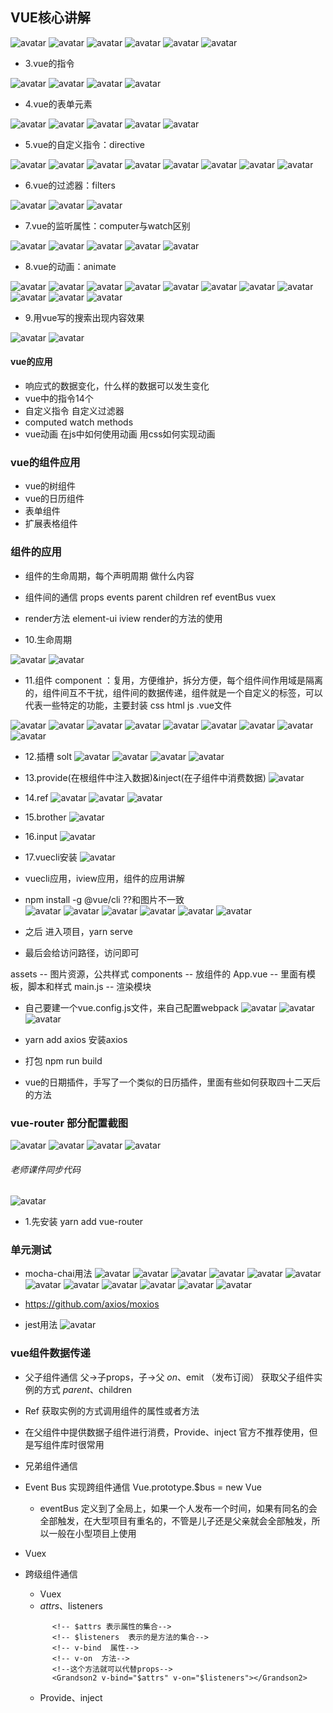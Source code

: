 
## VUE核心讲解
![avatar](img/vue/vue1.jpg)
![avatar](img/vue/vue2.jpg)
![avatar](img/vue/vue3.jpg)
![avatar](img/vue/vue4.jpg)
![avatar](img/vue/vue5.jpg)
![avatar](img/vue/vue6.jpg)


 - 3.vue的指令


![avatar](img/vue/vue8.jpg)
![avatar](img/vue/vue9.jpg)
![avatar](img/vue/vue10.jpg)
![avatar](img/vue/vue11.jpg)

 - 4.vue的表单元素
 
![avatar](img/vue/vue12.jpg)
![avatar](img/vue/vue13.jpg)
![avatar](img/vue/vue14.jpg)
![avatar](img/vue/vue15.jpg)
![avatar](img/vue/vue16.jpg)

 - 5.vue的自定义指令：directive

![avatar](img/vue/vue17_directive1.jpg)
![avatar](img/vue/vue17_directive2.jpg)
![avatar](img/vue/vue17_directive3.jpg)
![avatar](img/vue/vue17_directive4.jpg)
![avatar](img/vue/vue17_directive5.jpg)
![avatar](img/vue/vue17_directive6.jpg)
![avatar](img/vue/vue17_directive7.jpg)
![avatar](img/vue/vue17_directive8.jpg)

 - 6.vue的过滤器：filters
 
![avatar](img/vue/vue17_filters1.jpg)
![avatar](img/vue/vue18_filters2.jpg)
![avatar](img/vue/vue18_filters3.jpg)

 - 7.vue的监听属性：computer与watch区别

![avatar](img/vue/vue19_computedAmethods1.jpg)
![avatar](img/vue/vue19_computedAmethods2.jpg)
![avatar](img/vue/vue19_computedAmethods3.jpg)
![avatar](img/vue/vue19_computedAmethods4.jpg)
![avatar](img/vue/vue19_computedAmethods5.jpg)

 - 8.vue的动画：animate

![avatar](img/vue/vue20_animate1.jpg)
![avatar](img/vue/vue20_animate2.jpg)
![avatar](img/vue/vue20_animate3.jpg)
![avatar](img/vue/vue20_animate4.jpg)
![avatar](img/vue/vue20_animate5.jpg)
![avatar](img/vue/vue20_animate6.jpg)
![avatar](img/vue/vue20_animate7.jpg)
![avatar](img/vue/vue20_animate8.jpg)
![avatar](img/vue/vue20_animate9.jpg)
![avatar](img/vue/vue20_animate10.jpg)
![avatar](img/vue/vue20_animate11.jpg)

 - 9.用vue写的搜索出现内容效果

![avatar](img/vue/vue21_more1.jpg)
![avatar](img/vue/vue21_more1.jpg)



#### vue的应用
 - 响应式的数据变化，什么样的数据可以发生变化
 - vue中的指令14个
 - 自定义指令 自定义过滤器
 - computed watch methods
 - vue动画 在js中如何使用动画 用css如何实现动画


 ### vue的组件应用
 - vue的树组件
 - vue的日历组件
 - 表单组件
 - 扩展表格组件

 ### 组件的应用
 - 组件的生命周期，每个声明周期 做什么内容
 - 组件间的通信 props events parent children ref eventBus vuex
 - render方法 element-ui iview render的方法的使用

 - 10.生命周期

![avatar](img/vue/vue22_lefeCycle1.jpg)
![avatar](img/vue/vue22_lefeCycle2.jpg)

 - 11.组件 component ：复用，方便维护，拆分方便，每个组件间作用域是隔离的，组件间互不干扰，组件间的数据传递，组件就是一个自定义的标签，可以代表一些特定的功能，主要封装  css  html  js   .vue文件
 
![avatar](img/vue/vue23_component1.jpg)
![avatar](img/vue/vue23_component2.jpg)
![avatar](img/vue/vue23_component3.jpg)
![avatar](img/vue/vue23_component4.jpg)
![avatar](img/vue/vue23_component5.jpg)
![avatar](img/vue/vue23_component6.jpg)
![avatar](img/vue/vue23_component7.jpg)
![avatar](img/vue/vue23_component8.jpg)
![avatar](img/vue/vue23_component9.jpg)

 - 12.插槽 solt
![avatar](img/vue/vue24_slot1.jpg)
![avatar](img/vue/vue24_slot2.jpg)
![avatar](img/vue/vue24_slot3.jpg)
![avatar](img/vue/vue24_slot4.jpg)

 - 13.provide(在根组件中注入数据)&inject(在子组件中消费数据)
![avatar](img/vue/vue25_inject1.jpg) 
 
 - 14.ref
 ![avatar](img/vue/vue26_ref1.jpg)
 ![avatar](img/vue/vue26_ref2.jpg)
 ![avatar](img/vue/vue26_ref3.jpg)
 
 - 15.brother
 ![avatar](img/vue/vue27_brother1.jpg)
 
 - 16.input
 ![avatar](img/vue/vue27_input1.jpg)
 
 - 17.vuecli安装
 ![avatar](img/vue/vue28_vuecli.jpg) 
  - vuecli应用，iview应用，组件的应用讲解
  
  
- npm install -g @vue/cli ??和图片不一致  
![avatar](vueRouter/img/配置vuecli1.jpg) 
![avatar](vueRouter/img/配置vuecli2.jpg) 
![avatar](vueRouter/img/配置vuecli3.jpg) 
![avatar](vueRouter/img/配置vuecli4.jpg) 
![avatar](vueRouter/img/配置vuecli5.jpg) 
![avatar](vueRouter/img/配置vuecli6.jpg) 
- 之后 进入项目，yarn serve
- 最后会给访问路径，访问即可
 
 assets  -- 图片资源，公共样式
 components  -- 放组件的
 App.vue -- 里面有模板，脚本和样式
 main.js -- 渲染模块
 
- 自己要建一个vue.config.js文件，来自己配置webpack 
![avatar](vueRouter/img/vuecli配置webpack1.jpg) 
![avatar](vueRouter/img/vuecli配置webpack2.jpg) 
![avatar](vueRouter/img/vuecli配置webpack3.jpg) 

- yarn add axios 安装axios

-  打包 npm run build
 
   
 - vue的日期插件，手写了一个类似的日历插件，里面有些如何获取四十二天后的方法  
 
 
 
 
 ### vue-router  部分配置截图
 
  ![avatar](img/vue/vueRouter1.jpg) 
  ![avatar](img/vue/vueRouter2.jpg) 
  ![avatar](img/vue/vueRouter3.jpg) 
  ![avatar](img/vue/vueRouter4.jpg) 
 
 ###### 老师课件同步代码
 ![avatar](vueRouter/img/vueRouter的小项目构图.jpg)
 - 1.先安装 yarn add vue-router
 
 
 
 
 ### 单元测试
 
- mocha-chai用法
 ![avatar](img/vue/lessonTest1.jpg) 
 ![avatar](img/vue/lessonTest2.jpg) 
 ![avatar](img/vue/lessonTest3.jpg) 
 ![avatar](img/vue/lessonTest4.jpg) 
 ![avatar](img/vue/lessonTest5.jpg) 
 ![avatar](img/vue/lessonTest6.jpg) 
 ![avatar](img/vue/lessonTest7.jpg) 
 ![avatar](img/vue/lessonTest8.jpg) 
 ![avatar](img/vue/lessonTest9.jpg) 
 ![avatar](img/vue/lessonTest9-1.jpg) 
 ![avatar](img/vue/lessonTest10.jpg) 
 ![avatar](img/vue/lessonTest11.jpg) 
- https://github.com/axios/moxios

- jest用法
 ![avatar](img/vue/lessonTest12.jpg) 
 
 
 
 
 
 
 
 
### vue组件数据传递 
 
- 父子组件通信
  父->子props，子->父 $on、$emit （发布订阅）
 获取父子组件实例的方式 $parent、$children
- Ref 获取实例的方式调用组件的属性或者方法
- 在父组件中提供数据子组件进行消费，Provide、inject 官方不推荐使用，但是写组件库时很常用

- 兄弟组件通信
- Event Bus 实现跨组件通信 Vue.prototype.$bus = new Vue
  - eventBus 定义到了全局上，如果一个人发布一个时间，如果有同名的会全部触发，在大型项目有重名的，不管是儿子还是父亲就会全部触发，所以一般在小型项目上使用
- Vuex

- 跨级组件通信
  - Vuex
  - $attrs、$listeners
  ```
        <!-- $attrs 表示属性的集合-->
        <!-- $listeners  表示的是方法的集合-->
        <!-- v-bind  属性-->
        <!-- v-on  方法-->
        <!--这个方法就可以代替props-->
        <Grandson2 v-bind="$attrs" v-on="$listeners"></Grandson2>
  ```
  - Provide、inject
 
 
 
 
 
 
 
 
 
 
 
 
 
 
 
 
 
 
 
 
 
 
 
 
 
 
 
 
 
 
 
 
 
 
 
 
 
 
 
 
 
 
 